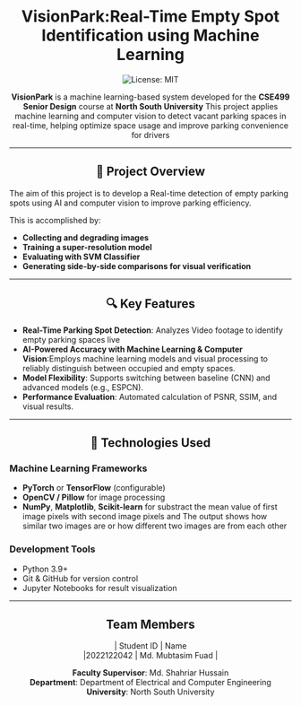 <div align="center">
  
# VisionPark:Real-Time Empty Spot Identification using Machine Learning

![License: MIT](https://img.shields.io/badge/License-MIT-yellow.svg)

**VisionPark** is a machine learning-based system developed for the **CSE499 Senior Design** course at **North South University** This project applies machine learning and computer vision to detect vacant parking spaces in real-time, helping optimize space usage and improve parking convenience for drivers
</div>

---
<div align="center">
  
## 📌 Project Overview
</div>
The aim of this project is to develop a Real-time detection of empty parking spots using AI and computer vision to improve parking efficiency. 

This is accomplished by:
- **Collecting and degrading images**
- **Training a super-resolution model**
- **Evaluating with SVM Classifier**
- **Generating side-by-side comparisons for visual verification**

---
<div align="center">
  
## 🔍 Key Features

</div>

- **Real-Time Parking Spot Detection**: Analyzes Video footage to identify empty parking spaces live
- **AI-Powered Accuracy with Machine Learning & Computer Vision**:Employs machine learning models and visual processing to reliably distinguish between occupied and empty spaces.
- **Model Flexibility**: Supports switching between baseline (CNN) and advanced models (e.g., ESPCN).
- **Performance Evaluation**: Automated calculation of PSNR, SSIM, and visual results.

---
<div align="center">
  
## 🧠 Technologies Used

</div>

### Machine Learning Frameworks
- **PyTorch** or **TensorFlow** (configurable)
- **OpenCV / Pillow** for image processing
- **NumPy**, **Matplotlib**, **Scikit-learn** for substract the mean value of first image pixels with second image pixels
 and The output shows how similar two images are or how different two images are from each other


### Development Tools
- Python 3.9+
- Git & GitHub for version control
- Jupyter Notebooks for result visualization

---

<div align="center">
  
## Team Members

| Student ID  | Name                       
|2022122042   | Md. Mubtasim Fuad           |


**Faculty Supervisor**: Md. Shahriar Hussain  
**Department**: Department of Electrical and Computer Engineering  
**University**: North South University
</div>
